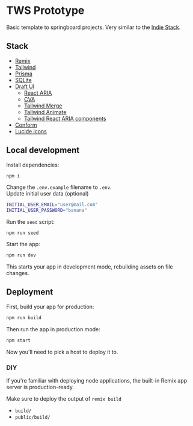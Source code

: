 # TWS Prototype

Basic template to springboard projects. Very similar to the [Indie Stack](https://github.com/remix-run/indie-stack).

## Stack

-   [Remix](https://remix.run/docs)
-   [Tailwind](https://tailwindcss.com/)
-   [Prisma](https://www.prisma.io/docs)
-   [SQLite](https://www.sqlite.org/index.html)
-   [Draft UI](https://draft-ui.com/getting-started/installation)
    -   [React ARIA](https://github.com/adobe/react-spectrum/tree/main/packages/react-aria-components)
    -   [CVA](https://github.com/joe-bell/cva)
    -   [Tailwind Merge](https://github.com/dcastil/tailwind-merge)
    -   [Tailwind Animate](https://github.com/jamiebuilds/tailwindcss-animate)
    -   [Tailwind React ARIA components](https://github.com/adobe/react-spectrum/tree/main/packages/tailwindcss-react-aria-components)
-   [Conform](https://github.com/edmundhung/conform)
-   [Lucide icons](https://lucide.dev/)

## Local development

Install dependencies:

```sh
npm i
```

Change the `.env.example` filename to `.env`.  
Update initial user data (optional)

```sh
INITIAL_USER_EMAIL="user@mail.com"
INITIAL_USER_PASSWORD="banana"
```

Run the `seed` script:

```
npm run seed
```

Start the app:

```sh
npm run dev
```

This starts your app in development mode, rebuilding assets on file changes.

## Deployment

First, build your app for production:

```sh
npm run build
```

Then run the app in production mode:

```sh
npm start
```

Now you'll need to pick a host to deploy it to.

### DIY

If you're familiar with deploying node applications, the built-in Remix app server is production-ready.

Make sure to deploy the output of `remix build`

-   `build/`
-   `public/build/`
